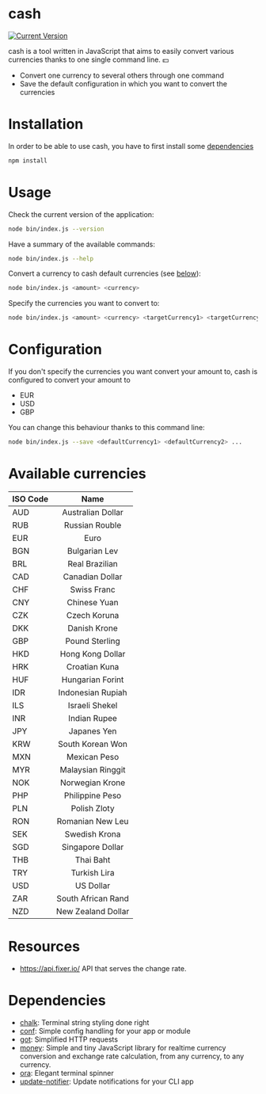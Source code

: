 # cash

[![Current Version](https://img.shields.io/badge/version-1.0.0-green.svg)](https://github.com/vidjul/3-musketeers/tree/master/cash)

cash is a tool written in JavaScript that aims to easily convert various currencies thanks to one single command line. :dollar:

* Convert one currency to several others through one command
* Save the default configuration in which you want to convert the currencies

# Installation

In order to be able to use cash, you have to first install some [dependencies](#dependencies)

```sh
npm install
```

# Usage

Check the current version of the application:

```sh
node bin/index.js --version
```

Have a summary of the available commands:

```sh
node bin/index.js --help
```

Convert a currency to cash default currencies (see [below](#configuration)):

```sh
node bin/index.js <amount> <currency>
```
Specify the currencies you want to convert to:

```sh
node bin/index.js <amount> <currency> <targetCurrency1> <targetCurrency2>...
```


# Configuration

If you don't specify the currencies you want convert your amount to, cash is configured to convert your amount to
* EUR
* USD
* GBP

You can change this behaviour thanks to this command line:
```sh
node bin/index.js --save <defaultCurrency1> <defaultCurrency2> ...
```


# Available currencies


| ISO Code      | Name              |
| ------------- |:-----------------:|
|AUD            | Australian Dollar |
|RUB            | Russian Rouble    |
|EUR            | Euro              |
|BGN            | Bulgarian Lev     |
|BRL            | Real Brazilian    |
|CAD            | Canadian Dollar   |
|CHF            | Swiss Franc       |
|CNY            | Chinese Yuan      |
|CZK            | Czech Koruna      |
|DKK            | Danish Krone      |
|GBP            | Pound Sterling    |
|HKD            | Hong Kong Dollar  |
|HRK            | Croatian Kuna     |
|HUF            | Hungarian Forint  |
|IDR            | Indonesian Rupiah |
|ILS            | Israeli Shekel    |
|INR            | Indian Rupee      |
|JPY            | Japanes Yen       |
|KRW            | South Korean Won  |
|MXN            | Mexican Peso      |
|MYR            | Malaysian Ringgit |
|NOK            | Norwegian Krone   |
|PHP            | Philippine Peso   |
|PLN            | Polish Zloty      |
|RON            | Romanian New Leu  |
|SEK            | Swedish Krona     |
|SGD            | Singapore Dollar  |
|THB            | Thai Baht         |
|TRY            | Turkish Lira      |
|USD            | US Dollar         |
|ZAR            | South African Rand|
|NZD            | New Zealand Dollar|

# Resources

* https://api.fixer.io/ API that serves the change rate.

# Dependencies

* [chalk](https://github.com/chalk/chalk): Terminal string styling done right
* [conf](https://github.com/sindresorhus/conf): Simple config handling for your app or module
* [got](https://www.npmjs.com/package/got): Simplified HTTP requests
* [money](https://www.npmjs.com/package/money): Simple and tiny JavaScript library for realtime currency conversion and exchange rate calculation, from any currency, to any currency.
* [ora](https://github.com/sindresorhus/ora): Elegant terminal spinner
* [update-notifier](https://github.com/yeoman/update-notifier): Update notifications for your CLI app
